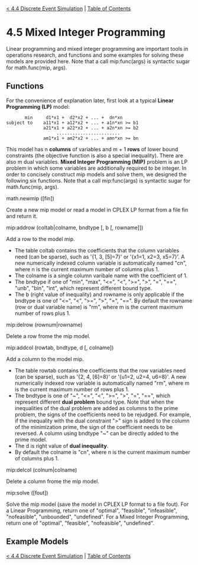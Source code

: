 [< 4.4 Discrete Event Simulation](4.4_discrete_event_simulation) | [Table of Contents](readme.md)

# 4.5 Mixed Integer Programming
Linear programming and mixed integer programming are important tools in operations research, and functions and some examples for solving these models are provided here. Note that a call mip:func(args) is syntactic sugar for math.func(mip, args).

## Functions
For the convenience of explanation later, first look at a typical **Linear Programming (LP)** model:
```
       min     d1*x1 +  d2*x2 + ... +  dn*xn
subject to    a11*x1 + a12*x2 + ... + a1n*xn >= b1
              a21*x1 + a22*x2 + ... + a2n*xn >= b2
                   ........................
              am1*x1 + am2*x2 + ... + amn*xn >= bn
```
This model has n **columns** of variables and m + 1 **rows** of lower bound constraints (the objective function is also a special inequality). There are also m dual variables. **Mixed Integer Programming (MIP)** problem is an LP problem in which some variables are additionally required to be integer. In order to concisely construct mip models and solve them, we designed the following six functions. Note that a call mip:func(args) is syntactic sugar for math.func(mip, args).

<a id='math.newmip'> math.newmip ([fin]) </a>

Create a new mip model or read a model in CPLEX LP format from a file fin and return it. 

<a id='mip:addrow'> mip:addrow (coltab|colname, bndtype [, b [, rowname]]) </a>

Add a row to the model mip. 
- The table coltab contains the coefficients that the column variables need (can be sparse), such as '{1, 3, [5]=7}' or '{x1=1, x2=3, x5=7}'. A new numerically indexed column variable is automatically named "cn", where n is the current maximum number of columns plus 1.
- The colname is a single column varibale name with the coefficient of 1. 
- The bndtype if one of "min", "max", "<=", "<", ">=", ">", "=", "==", "unb", "bin", "int", which represent different bound type.
- The b (right value of inequality) and rowname is only applicable if the bndtype is one of "<=", "<", ">=", ">", "=", "==". By default the rowname (row or dual variable name) is "rm", where m is the current maximum number of rows plus 1.

<a id='mip:delrow'> mip:delrow (rownum|rowname) </a>

Delete a row frome the mip model.

<a id='mip:addcol'> mip:addcol (rowtab, bndtype, d [, colname]) </a>

Add a column to the model mip. 
- The table rowtab contains the coefficients that the row variables need (can be sparse), such as '{2, 4, [6]=8}' or '{u1=2, u2=4, u6=8}'. A new numerically indexed row variable is automatically named "rm", where m is the current maximum number of rows plus 1.
- The bndtype is one of "\~", "<=", "<", ">=", ">", "=", "==", which represent different **dual problem** bound type. Note that when the inequalities of the dual problem are added as columns to the prime problem, the signs of the coefficients need to be rejudged. For example, if the inequality with the dual constraint ">" sign is added to the column of the minimization prime, the sign of the coefficient needs to be reversed. A column using bndtype "~" can be directly added to the prime model.
- The d is right value of **dual inequality**. 
- By default the colname is "cn", where n is the current maximum number of columns plus 1.

<a id='mip:delcol'> mip:delcol (colnum|colname) </a>

Delete a column frome the mip model.

<a id='mip:solve'> mip:solve ([fout]) </a>

Solve the mip model (save the model in CPLEX LP format to a file fout). For a Linear Programming, return one of "optimal", "feasible", "infeasible", "nofeasible", "unbounded", "undefined". For a Mixed Integer Programming, return one of "optimal", "feasible", "nofeasible", "undefined".

## Example Models

[< 4.4 Discrete Event Simulation](4.4_discrete_event_simulation) | [Table of Contents](readme.md)